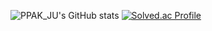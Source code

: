 ![PPAK_JU's GitHub stats](https://github-readme-stats.vercel.app/api?username=qkr6411&show_icons=true&theme=onedark)
[![Solved.ac Profile](http://mazassumnida.wtf/api/v2/generate_badge?boj=qkr6411)](https://solved.ac/sm524233/)
